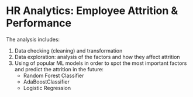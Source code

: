 # HR Analytics: Employee Attrition & Performance

The analysis includes:
1. Data checking (cleaning) and transformation
2. Data exploration: analysis of the factors and how they affect attrition
 3. Using of popular ML models in order to spot the most important factors and predict the attrition in the future:
    -  Random Forest Classifier
    - AdaBoostClassifier
    - Logistic Regression
 


